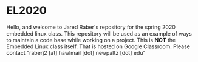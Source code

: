 # EL2020

Hello, and welcome to Jared Raber's repository for the spring 2020 embedded linux class.  This repository will be used as an example of ways to maintain a code base while working on a project. This is **NOT** the Embedded Linux class itself.  That is hosted on Google Classroom.  Please contact "raberj2 [at] hawlmail [dot] newpaltz [dot] edu"
